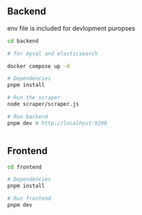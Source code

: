 ## Backend

env file is included for devlopment puropses

```bash
cd backend

# for mysql and elasticsearch

docker compose up -d

# Dependencies
pnpm install

# Run the scraper
node scraper/scraper.js

# Run backend
pnpm dev # http://localhost:9200



```

## Frontend

```bash
cd frontend

# Dependencies
pnpm install

# Run frontend
pnpm dev

```
